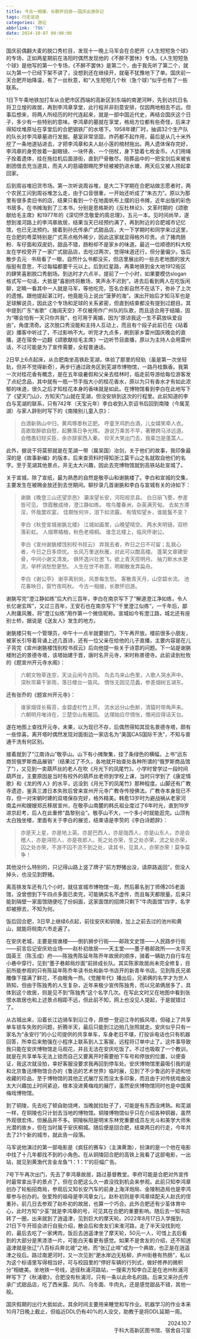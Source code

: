 ```yaml
---
title: 今古一相接，长歌怀旧游——国庆出游杂记
tags: 行走足迹
categories: 游记
abbrlink: '786'
date: 2024-10-07 00:00:00
---
```



国庆前偶翻大麦的脱口秀栏目，发现十一晚上马军会在合肥开《人生短短急个球》的专场，正如两星期前在洛阳时偶然发现他的《不醉不罢休》专场。《人生短短急个球》是他写的第一个专场，《不醉不罢休》是第二个，由于我先听了第二个，就以为第一个已经下架不讲了，没想到还在继续开，就毫不犹豫地下了单。国庆前一天合肥开始降温，有了一丝秋意，和“人生短短几个秋（急个球）”似乎也有了一些联系。

1日下午乘地铁加打车从合肥市区西端的高新区到东端的南淝河畔，先到访抗日名将卫立煌的故居，再到李鸿章享堂，此行程并非刻意安排，仅因两地相去不远。但事后想来，将两人所经历的时代连起来，就是一部中国近代史，再结合国庆这个日子，多少有一些特别的意味。李鸿章的墓就在享堂，格局方位都有些奇怪，后来才得知坟堆原址在享堂后的合肥钢铁厂的水塔下。1958年建厂时，抽调32个生产队的队长对李鸿章墓进行发掘。墓室非常坚固，炸药都不起作用，最后是从几十米外挖了一条地道钻进去，才把李鸿章和夫人赵小莲的棺材拖出。两人遗体保存完好，李鸿章的身旁放着一副眼镜、一块怀表、一个拐杖，身下垫着七枚金币。人们用绳子拴着遗体，挂在拖拉机后面游街，直到尸骨散尽。陪葬品中的一把宝剑后来被省剧团借去充当道具，而夫人的慈禧御赐陀罗经被被扔进水塘，两天后又被人捞起拿回家。

后到周谷堆旧货市场。第一次听说周谷堆，是大二下学期在合肥站做志愿者时，两个农民工问到周谷堆怎么走，由于口音很重，一开始还听成了“朱古力”。原以为那里有很多卖旧书的店，结果只看到一个在地面帆布上摆的旧书摊，近年出版的彩色书居多。在书摊淘到了三本书，分别是恩格斯的《反杜林论》、文革时期的《颂歌献给毛主席》和1977年的《深切怀念敬爱的周总理》，五元一本。见时间尚早，遂想到淮河路上的李鸿章故居，结果当天已经预约满了，再到附近的合肥城市记忆馆，也已无法预约。接着到孙氏传承广式甜品店，大一下学期时和同学来过这里，在合肥的粤菜特别是广式茶点格外稀少，因此这家就显得格外珍贵。点了猪肉肠粉、车仔面和双皮奶，甜品不错，肠粉却不是家乡的味道。最近一位顺德的科大校友在学校旁开了一家广式甜品店，去吃过两次，觉得味道还行，但分量偏少。饭后散步去元 · 书局看了一眼，自然什么书都没买，但店里展出的一些古老地图的放大版挺有意思，不过每幅都要千元以上。后到红星路，再乘地铁到金大地1912街区的肆笑喜剧脱口秀剧场。到达时才六点半，提前了一个小时，如果要模仿slogan格式写一句话，大抵是“喜剧终将散场，笑声永不迟到”。进去后看到两人在吃饭闲聊，定睛一看其中一人就是马军，等他吃完，签名合影自然不在话下，弥补了上次的遗憾。跟他提起湛江时，他竟能马上说出“菠萝的海”。演出开始后才知马军也是足球解说员，因此这个专场和足球的关系紧密，但直到结束都没有提到过题目。其中提到广东“省歌”《海阔天空》不仅被用作广州队的队歌，而且适合用于结婚，因为“哪会怕有一天只你共我”，也可用于离婚，因为“原谅我这一生不羁放纵爱自由”，角度清奇。这次脱口秀没能和主持人互动上，而且有个段子此前已在《站着说》播客中听过了，不过影响不大。听完才九点多，刷到家乡雷州国庆晚会的直播，遂在宿舍一边翻《颂歌献给毛主席》一边听节目直播，原以为主持人会用雷州话，不过可能是为了宣传需要，全程普通话。

2日早上6点起床，从合肥南坐高铁赴芜湖，体验了那里的轻轨（虽是第一次坐轻轨，但并不觉得新奇），再步行通过政务区到芜湖市博物馆，一路丹桂飘香。我第一次对桂花香有概念，是在五年级暑假和父亲去桂林时，临走前导游给每位游客发了点纪念品，其中就有一瓶一节手指大小的桂花香水，原以为只有香水才有如此浓郁的味道，很久之后才知桂花本身的香味就是如此。在博物馆看到李白在此地写下了《望天门山》，方知天门山就在芜湖，但没安排到这次的行程里。此前知道的李白与芜湖的联系，只有742年（天宝元年）李白收到入京诏书后回到南陵（今属芜湖）与家人辞别时写下的《南陵别儿童入京》：

> 白酒新熟山中归，黄鸡啄黍秋正肥。
> 呼童烹鸡酌白酒，儿女嬉笑牵人衣。
> 高歌取醉欲自慰，起舞落日争光辉。
> 游说万乘苦不早，著鞭跨马涉远道。
> 会稽愚妇轻买臣，余亦辞家西入秦。
> 仰天大笑出门去，我辈岂是蓬蒿人。

此外，据说干将莫邪就是在芜湖一带（属吴国）冶剑，关于他们的故事，我印象最深的是《故事新编》的版本，后来查资料时得知浙江莫干山之名就取自他们的名字。至于芜湖其他景点，并无太大兴趣，因此去完博物馆就到高铁站赴宣城了。

关于宣城，除了宣纸，最为熟悉的自然是敬亭山和谢朓楼了。李白和宣城的交集，主要发生在被赐金放还到去世期间。聊抄录几首谢朓和李白与宣城有关的诗如下：

> 谢朓《晚登三山还望京邑》
> 灞涘望长安，河阳视京县。
> 白日丽飞甍，参差皆可见。
> 馀霞散成绮，澄江静如练。
> 喧鸟覆春洲，杂英满芳甸。
> 去矣方滞淫，怀哉罢欢宴。
> 佳期怅何许，泪下如流霰。
> 有情知望乡，谁能鬒不变？
> 
> 李白《秋登宣城谢脁北楼》
> 江城如画里，山晚望晴空。
> 两水夹明镜，双桥落彩虹。
> 人烟寒橘柚，秋色老梧桐。
> 谁念北楼上，临风怀谢公。
> 
> 李白《宣州谢朓楼饯别校书叔云》
> 弃我去者，昨日之日不可留；乱我心者，今日之日多烦忧。
> 长风万里送秋雁，对此可以酣高楼。
> 蓬莱文章建安骨，中间小谢又清发。
> 俱怀逸兴壮思飞，欲上青天揽明月。
> 抽刀断水水更流，举杯消愁愁更愁。
> 人生在世不称意，明朝散发弄扁舟。
> 
> 李白《谢公亭》
> 谢亭离别处，风景每生愁。
> 客散青天月，山空碧水流。
> 池花春映日，窗竹夜鸣秋。
> 今古一相接，长歌怀旧游。


谢朓写完“澄江静如练”后大约三百年，李白在南京写下了“解道澄江净如练，令人长忆谢玄晖”，又过三百年，王安石也在南京写下“千里澄江似练”，一千年后，鄙人附庸风雅，将“澄江似练”用作第一个微信昵称。宣城如今有澄江路，城北还有座别士桥，据说是《送友人》发生的地方。

谢朓楼只有一个管理员，中午十一点半就要锁门，下午再开放。楼前很多小朋友，被家长引导着背诵上述几首诗，还有一位父亲在给他的儿子直播，主要内容是在儿子背完《宣州谢朓楼饯别校书叔云》后向他提一些关于诗意的问题。下一站是谢朓楼附近的景德寺塔，该塔始建于晋，唐时名开元寺，宋时称景德寺。此前读到杜牧的《题宣州开元寺水阁》：
> 六朝文物草连空，天淡云闲今古同。
> 鸟去鸟来山色里，人歌人哭水声中。
> 深秋帘幕千家雨，落日楼台一笛风。
> 惆怅无因见范蠡，参差烟树五湖东。

还有张乔的《题宣州开元寺》：

> 谁家烟径长莓苔，金碧虚栏竹上开。
> 流水远分山色断，清猿时带角声来。
> 六朝明月唯诗在，三楚空山有雁回。
> 达理始应尽惆怅，僧闲应得话天台。


遂在地图上查找开元寺，未果，以为现已不存，后偶然得知其现名景德寺塔，颇有一些惊喜。离开塔时偶然发现对面街边一家店名为“美国CAS国际干洗”，不知与普通干洗有何区别。

接着就到了“江南诗山”敬亭山。山下有小摊聚集，挂了条绿色的横幅，上书“远东商贸俄罗斯商品展销”（结果过了不久，各地就开始查处各种所谓的“俄罗斯商品馆了”），又见到一卖葫芦丝的老人在吹《月光下的凤尾竹》。小学时曾学过一段时间葫芦丝，主要原因是当时有校外的葫芦丝老师到学校上课，当时只学到了《康定情歌》和《龙的传人》的水平，远没到《月光下的凤尾竹》那种程度。山脚还有广教寺遗迹，鉴真三渡日本失败后曾来宣州开元寺广教寺传授佛法。广教寺本身现已不存，但一对宋朝时建的双塔保存完好，格外精美。韩愈13岁时为避战祸从老家河南孟州和嫂嫂郑氏移居宣州，在敬亭山南麓的韩氏祖业度过了6年时光，直到19岁进京赶考，后人在此重修“昌黎别业”。敬亭山不大，一个多小时就能逛完。山顶有太白独坐楼，里面有关于李白的展览，结束语是李贽的《李白诗题辞》：
>亦是天上星，亦是地上英。亦是巴西人，亦是陇西人，亦是山东人，亦是会稽人，亦是浔阳人，亦是夜郎人。死之处亦荣，生之处亦荣，流之处亦荣，囚之处亦荣，不游不囚不流不到之处，读其书，见其人，亦荣亦荣！莫争莫争！

其他没什么特别的，只记得山路上竖了牌子“前方野猪出没，请原路返回”，但没人掉头，也没见到野猪。

离高铁发车还有几个小时，就往宣城市博物馆一观，然后慕名到丁师傅205老面馆，没曾想到下午四点多面已卖完，可能确实名不虚传，而且每天都限量。后来只能到隔壁一家面馆随便吃了份焖面，这家面馆的招牌只剩下“牛肉面馆”四字，名字却被擦去，不知为何。

饭后回合肥，3日早上继续6点起，前往安庆和铜陵，加上之前去过的池州和黄山，就能将皖南六市走遍了。

在安庆老城，主要是按谯楼——倒扒狮步行街——邮政文史馆——人民路步行街——前言后记安庆劝业场——赵朴初故居——天主堂——墨子巷邮政所——太平天国英王（陈玉成）府——陈独秀陈延年陈乔年故居的顺序，骑着一辆助力自行车在小巷中穿行，见到“墨子巷邮局炒面”前排成长队。其实陈家故居尚未完全修复，目前所能参观的只有陈延年陈乔年读书处和新华书店开的新青年书店。见到陈氏兄弟雕像下摆满了鲜花，不由眼角一热。《觉醒年代》播出后，兄弟俩的名字才为世人熟知，但由于陈独秀的人生复杂，近年来极少宣传陈独秀，而以兄弟俩居多了，具体到这个故居，则是见不到“陈独秀”这个名字几次。在写此文时又在地图中看到张恨水故居也和上述景点相距不远，但此前不知，网上也没见人提起，于是就错过了。

从古城出来，沿着长江边骑车到沿江寺，原想一登迎江寺的振风塔，但碰上了共享单车锁车失败的问题，折腾半天，最后只能到江边拍几张照就走。安庆似乎只有一家名为“永安行”的小公司提供的共享单车，车身老旧不堪，打投诉电话也只有机器回答，所幸后来勉强在小程序上联系到人工客服，远程将订单中止了。这件事导致我只能在安庆博物馆走马观花，并且无法在安庆吃饭了。不过也吸取了一个教训，就是在共享单车无法上锁而自己又要离开时需要拍下车号和停放的位置，以便查证，我这次就没拍，幸好客服没要求我再回到停车处。安庆博物馆里最吸引我的是和北京鲁迅博物馆合办的《鲁迅的艺术世界》临时展，见到了不少鲁迅的手迹和他收藏的珍品，至于博物馆的其他正式展厅反而没太多印象，而且由于对传统戏曲没太大兴趣加上时间紧迫，根本没进黄梅戏的展厅，虽然安庆博物馆同时也是中国黄梅戏博物馆。

到了铜陵，先去吃了顿自助烧烤，当晚就拉肚子了，可能是有东西没烤熟。和芜湖一样，在铜陵也只计划去当地的博物馆。铜陵博物馆似乎只在介绍各种铜器，虽然外观很宏伟，但展品并不多。铜陵枞阳是明末东林党重要成员左光斗和美学大师朱光潜的故乡，但在当时属于安庆桐城。随后便是回合肥，结束两日的行走，今年共去了21个新的城市，就此告一段落。

马军说他演过的第一部电影是《疯狂的赛车》（主演黄渤），扮演的是一个他在电影中找了十几年都找不到的小角色。在从铜陵回合肥的高铁上我看了这部电影，一出站，就见到黄渤代言金龙鱼“1：1：1”的巨幅广告。

7号下午再次出门，先去了李鸿章故居，路过基督教堂。李府可能是合肥对外宣传时最常拿出手的景点了，但在合肥这么久一直没找到机会来参观。此前只知李鸿章创办了轮船招商局，参观后又知长安汽车的前身上海洋炮局、金陵制造局也是李鸿章参与创办的。张爱玲的祖母是李鸿章女儿，赵朴初则是李鸿章续配夫人赵氏的侄重孙，前几日去参观了赵朴初的故居，也算一个巧合。此外合肥还有少荃体育中心，此时方知“少荃”就是李鸿章的号，可见其在合肥的重要影响。随后去一知书店转了一圈，出来就到了逍遥津，见到巨大的摩天轮。2022年8月17日入学报到，21日下午开班会进行自我介绍，散会后和舍友们来淮河路，走了半天没找到吃的，最后去吃了一家烤肉，饭后去逍遥津坐了摩天轮，50元一人，可惜上去后看到的大部分是黑漆漆一片，可能白天看更有感觉。如果不是舍友的介绍，还不知逍遥津就是张辽“八百标兵奔北坡”之地，而“张辽止啼”成为一个典故，也正是在逍遥津之役后。路过南淝河时，又一次见到“淝水岸边无枯柳，庐州街巷有热肠”，私以为这个标语里写得相当好，可与校园里的“停好车辆的行列式，做好修养的微积分”相媲美。坐地铁一号线，途径秋浦河路站，一搜索方知李白正是在池州秋浦河畔写下了《秋浦歌》，合肥没有秋浦河，只有一条以此命名的路。后来又来孙氏传承广式甜品店，吃了西米露、凤爪、乌冬面、牛肉丸，还是感觉甜品不错，其他一般。

国庆假期的出行大抵如此，其余时间主要用来睡觉和写作业。机器学习的作业本来10月7日晚上截止，但临近DDL仍有40%的人没交，助教于是将DDL延期一周。

<div style="text-align: right;">2024.10.7<br/>
于科大高新区图书馆、宿舍自习室</div>